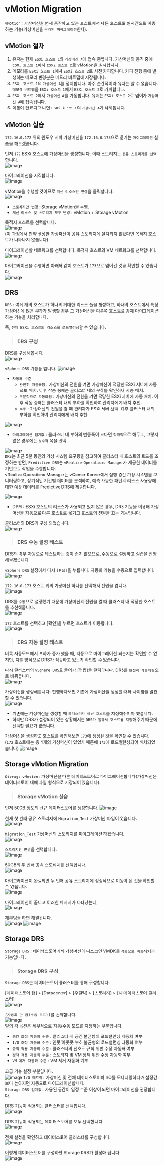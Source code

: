 # vMotion Migration

`vMotion` : 가상머신을 현재 동작하고 있는 호스트에서 다른 호스트로 실시간으로 이동하는 기능(가상머신을 `온라인 마이그레이션`한다).

## vMotion 절차

1. 유저는 현재 `ESXi 호스트 1`의 `가상머신 A`에 접속 중입니다. 가상머신의 동작 중에 `ESXi 호스트 1`에서 `ESXi 호스트 2`로 vMotion을 실시합니다.
2. 메모리를 `ESXi 호스트 1`에서 `ESXi 호스트 2`로 사전 카피합니다. 카피 진행 중에 발생하는 메모리 변경분은 메모리 비트맵에 저장됩니다.
3. `ESXi 호스트 1`의 `가상머신 A`를 정지합니다. 아주 순간적이라 유저는 알 수 없습니다. `메모리 비트맵`을 `ESXi 호스트 1`에서 `ESXi 호스트 2`로 카피합니다.
4. `ESXi 호스트 2`에서 `가상머신 A`를 가동합니다. 유저는 `ESXi 호스트 2`로 넘어가 `가상머신 A`에 접속됩니다.
5. 이동이 완료되고 나면 `ESXi 호스트 1`의 `가상머신 A`가 삭제됩니다.

## vMotion 실습

`172.16.0.172` 위의 윈도우 서버 가상머신을 `172.16.0.173`으로 옮기는 `마이그레이션` 실습을 해보겠습니다.   

먼저 `172` ESXi 호스트에 가상머신을 생성합니다. 이때 스토리지는 `공유 스토리지를 선택`합니다.   
![image](https://user-images.githubusercontent.com/43658658/144239360-045be610-8217-4ad7-9332-c7e8db57ae0b.png)

마이그레이션을 시작합니다.   
![image](https://user-images.githubusercontent.com/43658658/144239598-4ace6ee2-8028-4eb7-87e5-55b544e2a4b4.png)

vMotion을 수행할 것이므로 `계산 리소스만 변경`을 클릭합니다.   
![image](https://user-images.githubusercontent.com/43658658/144229181-0dc26f6b-6ea1-4f08-827e-c413d07b1229.png)
* `스토리지만 변경` : Storage vMotion을 수행.
* `계산 리소스 및 스토리지 모두 변경` : vMotion + Storage vMotion

목적지 호스트를 선택합니다.   
![image](https://user-images.githubusercontent.com/43658658/144238162-a81c6fbd-103f-4c94-87a1-fcd8c9c67cf5.png)   
(이 과정에서 만약 생성한 가상머신이 공유 스토리지에 설치되지 않았다면 목적지 호스트가 나타나지 않습니다)

마이그레이션할 네트워크를 선택합니다. 목적지 호스트의 VM 네트워크를 선택합니다.   
![image](https://user-images.githubusercontent.com/43658658/144238817-69b634ab-8c02-4b75-96c9-0771c5608ead.png)

마이그레이션을 수행하면 아래와 같이 호스트가 `173`으로 넘어간 것을 확인할 수 있습니다.   
![image](https://user-images.githubusercontent.com/43658658/144238988-24fc273b-f52d-4764-b5b1-6250ddd8306e.png)

## DRS

`DRS` : 여러 개의 호스트가 하나의 거대한 리소스 풀을 형성하고, 하나의 호스트에서 특정 가상머신에 많은 부하가 발생할 경우 그 가상머신을 다른쪽 호스트로 강제 마이그레이션하는 기능을 처리합니다.

즉, `전체 ESXi 호스트의 리소스를 로드밸런싱`할 수 있습니다.

> <h3>DRS 구성</h3>

DRS를 구성해봅시다.   
![image](https://user-images.githubusercontent.com/43658658/144337975-c8f765ca-3956-41db-91dd-872c36772279.png)   

`vSphere DRS` 기능을 켭니다.
![image](https://user-images.githubusercontent.com/43658658/144338256-f6704b00-1e74-4945-aa5f-458efea42c18.png)   
* `자동화 수준`
  - `완전히 자동화됨` : 가상머신의 전원을 켜면 가상머신이 적당한 ESXi 서버에 자동으로 배치. 이후 작동 중에는 클러스터 내의 부하를 확인하여 자동 배치.
  - `부분적으로 자동화됨` :  가상머신의 전원을 켜면 적당한 ESXi 서버에 자동 배치. 이후 작동 중에는 클러스터 내의 부하를 확인하여 관리자에게 배치 추천.
  - `수동` : 가상머신의 전원을 켤 때 관리자가 ESXi 서버 선택. 이후 클러스터 내의 부하를 확인하여 관리자에게 배치 추천.

![image](https://user-images.githubusercontent.com/43658658/144338608-a3939dab-cb74-4986-8d52-c82fcc31f0e6.png)   
* `마이그레이션 임계값` : 클러스터 내 부하의 변동폭이 크다면 `적극적`으로 해두고, 그렇지 않은 경우에는 `보수적` 쪽을 선택.

![image](https://user-images.githubusercontent.com/43658658/144339284-67c608a8-4b71-4fcb-887f-093d2ce53c39.png)   
`DRS`는 최근 5분 동안의 가상 시스템 요구량을 참고하여 클러스터 내 호스트의 로드를 조정하는 반면, 
`Predictive DRS`는 `vRealize Operations Manager`가 제공한 데이터를 기반으로 작업을 수행합니다.   
vRealize Operations Manager는 vCenter Server에서 실행 중인 가상 시스템을 모니터링하고, 장기적인 기간별 데이터를 분석하여, 예측 가능한 패턴의 리소스 사용량에 대한 예상 데이터를
Predictive DRS에 제공합니다.

![image](https://user-images.githubusercontent.com/43658658/144339250-3262552f-4e8d-4402-aa81-23c2b7629198.png)   
* DPM : ESXi 호스트의 리소스가 사용되고 있지 않은 경우, DRS 기능을 이용해 가상머신을 자동으로 다른 호스트로 옮기고 호스트의 전원을 끄는 기능입니다.

클러스터의 DRS가 구성 되었습니다.   
![image](https://user-images.githubusercontent.com/43658658/144339869-88fdfea0-9373-4219-86a2-16f5f6d5f1ad.png)

> <h3>DRS 수동 설정 테스트</h3>

DRS의 경우 자동으로 테스트하는 것이 쉽지 않으므로, 수동으로 설정하고 실습을 진행해보겠습니다.

`vSphere DRS` 설정에서 다시 `[편집]`을 누릅니다. 자동화 기능을 수동으로 입력합니다.   
![image](https://user-images.githubusercontent.com/43658658/144340238-e21094b8-fff0-465f-a17d-ea354fecd280.png)

`172.16.0.173` 호스트 위의 가상머신 하나를 선택해서 전원을 켭니다.   
![image](https://user-images.githubusercontent.com/43658658/144340723-b0b2aeb5-38c1-4f05-9533-c02c6ca78c00.png)

DRS를 `수동`으로 설정했기 때문에 가상머신의 전원을 켤 때 클러스터 내 적당한 호스트를 추천해줍니다.   
![image](https://user-images.githubusercontent.com/43658658/144340778-bcbdda97-af8e-4738-bf3b-916c90af24d4.png)

`172` 호스트를 선택하고 [확인]을 누르면 호스트가 이동됩니다.   
![image](https://user-images.githubusercontent.com/43658658/144340903-07aecba4-8167-494a-b911-ba1b8a6f947d.png)

> <h3>DRS 자동 설정 테스트</h3>

비록 자동모드에서 부하가 증가 했을 때, 자동으로 마이그레이션 되는지는 확인할 수 없지만, 다른 방식으로 DRS가 작동하고 있는지 확인할 수 있습니다.

다시 클러스터의 `vSphere DRS`로 들어가 [편집]을 클릭합니다. DRS를 `완전히 자동화됨`으로 바꿔줍니다.   
![image](https://user-images.githubusercontent.com/43658658/144341052-5464e726-eedf-43d9-b48e-2035645b2197.png)

가상머신을 생성해봅니다. 진행하다보면 기존에 가상머신을 생성할 때와 차이점을 발견할 수 있습니다.   
![image](https://user-images.githubusercontent.com/43658658/144341194-d86db4a8-144e-42a8-82cd-628b98e8cccd.png)
* 기존에는 가상머신을 생성할 때 `클러스터가 아닌 호스트`를 지정해주어야 했습니다.
* 하지만 DRS가 설정되어 있는 상황에서는 `DRS가 알아서 호스트를 지정`해주기 때문에 선택할 필요가 없습니다.

가상머신을 생성하고 호스트를 확인해보면 `173`에 생성된 것을 확인할 수 있습니다.   
(`172` 호스트에는 총 4개의 가상머신이 있었기 때문에 `173`에 로드밸런싱되어 배치되었습니다)
![image](https://user-images.githubusercontent.com/43658658/144341743-9e1aeb5e-10a2-4929-bc41-4929176ae3de.png)

## Storage vMotion Migration

`Storage vMotion` : 가상머신을 다른 데이터스토어로 마이그레이션합니다(가상머신은 데이터스토어 내에 파일 형식으로 저장되어 있습니다).

> <h3>Storage vMotion 실습</h3>

먼저 50GB 정도의 신규 데이터스토어를 생성합니다.
![image](https://user-images.githubusercontent.com/43658658/144348633-74e58dbb-41fe-4fa5-add4-ba4b20de275a.png)

현재 첫 번째 공유 스토리지에 `Migration_Test` 가상머신 파일이 있습니다.   
![image](https://user-images.githubusercontent.com/43658658/144348794-a8fc16b3-ae6a-47b5-ab7c-ad9f50adb25c.png)

`Migration_Test` 가상머신의 스토리지를 마이그레이션 하겠습니다.   
![image](https://user-images.githubusercontent.com/43658658/144348941-8c896d80-99b4-4bfc-8a19-2dec17cc41e7.png)

`스토리지만 변경`을 선택합니다.   
![image](https://user-images.githubusercontent.com/43658658/144349018-2589849d-4f35-4e73-b0c9-257c159e9a21.png)

50GB의 두 번째 공유 스토리지를 선택합니다.   
![image](https://user-images.githubusercontent.com/43658658/144349084-32388e0d-d959-4e03-b24e-eefd7a7c4f3d.png)

마이그레이션이 완료되면 두 번째 공유 스토리지에 정상적으로 이동이 된 것을 확인할 수 있습니다.   
![image](https://user-images.githubusercontent.com/43658658/144349203-c0ecc6a0-97e1-47eb-a24b-3d91520ea857.png)

마이그레이션이 끝나고 이러한 메시지가 나타났는데,   
![image](https://user-images.githubusercontent.com/43658658/144350234-67a34ba2-4377-4f39-b213-51c9c336333f.png)

재부팅을 하면 해결됩니다.   
![image](https://user-images.githubusercontent.com/43658658/144350842-623c90bd-8d46-4b19-b009-330e0a509a18.png)
![image](https://user-images.githubusercontent.com/43658658/144350873-73d7fc64-1737-4219-8a41-23db06483349.png)

## Storage DRS

`Storage DRS` : 데이터스토어에서 가상머신의 디스크인 VMDK를 `자동으로 이동`시키는 기능입니다.

> <h3>Storage DRS 구성</h3>

`Storage DRS`는 데이터스토어 클러스터를 통해 구성합니다.   

[데이터스토어 탭] > [Datacenter] > [우클릭] > [스토리지] > [새 데이터스토어 클러스터]   
![image](https://user-images.githubusercontent.com/43658658/144351828-d3a16b30-6b23-4719-8c27-093b4a78cd86.png)

`[자동화 안 함(수동 모드)]`를 선택합니다.   
![image](https://user-images.githubusercontent.com/43658658/144352073-f7369379-4811-49a8-bbb4-ee5e4cdaa46a.png)   
밑의 각 옵션은 세부적으로 자동/수동 모드를 지정하는 부분입니다.   
* `공간 조정 자동화 수준` : 클러스터 내 공간 불균형의 로드밸런싱 자동화 여부
* `I/O 조정 자동화 수준` : 인풋/아웃풋 부하 불균형의 로드밸런싱 자동화 여부
* `규칙 적용 자동화 수준` : 클러스터의 선호도 규칙 위반 수정 자동화 여부
* `정책 적용 자동화 수준` : 스토리지 및 VM 정책 위반 수정 자동화 여부
* `VM 제거 자동화 수준` : VM 제거 자동화 여부

고급 기능 설정 부분입니다.   
![image](https://user-images.githubusercontent.com/43658658/144358389-957ec591-71c7-4a26-bedb-07ce5d04128c.png)
`I/O 메트릭` : 가상머신 및 전체 데이터스토어의 I/O를 모니터링하다가 설정값보다 높아지면 자동으로 마이그레이션합니다.   
`Storage DRS 임계값` : 사용된 공간이 일정 수준 이상이 되면 마이그레이션을 권장합니다.

DRS 기능이 적용되는 클러스터를 선택합니다.   
![image](https://user-images.githubusercontent.com/43658658/144358782-c7c06a75-671e-4dba-a201-3e6198966202.png)

DRS 기능이 적용되는 데이터스토어를 모두 선택합니다.   
![image](https://user-images.githubusercontent.com/43658658/144358830-307bf9d5-21b9-4311-b9db-cc3f0e354ae0.png)

전체 설정을 확인하고 데이터스토어 클러스터를 구성합니다.   
![image](https://user-images.githubusercontent.com/43658658/144359066-fd8b8978-483f-449d-8b60-90a4f3c305c5.png)

이렇게 데이터스토어를 구성하면 Storage DRS가 활성화 됩니다.   
![image](https://user-images.githubusercontent.com/43658658/144359368-5bde7dbc-8a56-4b90-90b4-54da9a9884c0.png)






